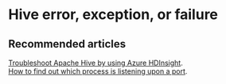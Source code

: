 <properties
  pageTitle="Hive error, exception, or failure"
  description="Hive error, exception, or failure"
  Service="microsoft.hdinsight"
  resource="clusters"
  authors="pjfreitas"
  msauthor="pfreitas"
  displayOrder="1"
  selfHelpType="resource"
  supportTopicIds="32629059"
  resourceTags=""
  productPesIds="15078"
  cloudEnvironments="Cloud"
  ArticleId="01134744-61a4-41a0-86a9-0b2c8956f820"
/>

# Hive error, exception, or failure

## **Recommended articles**

[Troubleshoot Apache Hive by using Azure HDInsight](https://docs.microsoft.com/en-us/azure/hdinsight/hdinsight-troubleshoot-hive).<br>
[How to find out which process is listening upon a port](https://debian-administration.org/article/184/How_to_find_out_which_process_is_listening_upon_a_port).<br>
